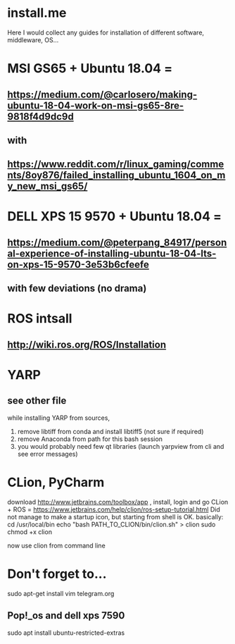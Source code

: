 # install.me
Here I would collect any guides for installation of different software, middleware, OS...

# MSI GS65 + Ubuntu 18.04 =
## https://medium.com/@carlosero/making-ubuntu-18-04-work-on-msi-gs65-8re-9818f4d9dc9d 
## with
## https://www.reddit.com/r/linux_gaming/comments/8oy876/failed_installing_ubuntu_1604_on_my_new_msi_gs65/

# DELL XPS 15 9570 + Ubuntu 18.04 = 
## https://medium.com/@peterpang_84917/personal-experience-of-installing-ubuntu-18-04-lts-on-xps-15-9570-3e53b6cfeefe 
## with few deviations (no drama)

# ROS intsall 
## http://wiki.ros.org/ROS/Installation

# YARP
## see other file
while installing YARP from sources, 
1) remove libtiff from conda and install libtiff5 (not sure if required) 
2) remove Anaconda from path for this bash session
3) you would probably need few qt libraries (launch yarpview from cli and see error messages)

# CLion, PyCharm
download http://www.jetbrains.com/toolbox/app , install, login and go
CLion + ROS = https://www.jetbrains.com/help/clion/ros-setup-tutorial.html Did not manage to make a startup icon, but starting from shell is OK. 
basically: 
cd /usr/local/bin 
echo "bash PATH_TO_CLION/bin/clion.sh" > clion
sudo chmod +x clion

now use clion from command line


# Don't forget to...
sudo apt-get install vim 
telegram.org

## Pop!_os and dell xps 7590
sudo apt install ubuntu-restricted-extras
